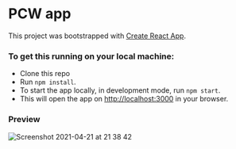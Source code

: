 # PCW app

This project was bootstrapped with [Create React App](https://github.com/facebook/create-react-app).

### To get this running on your local machine: 

* Clone this repo
* Run `npm install`.
* To start the app locally, in development mode, run `npm start`.
* This will open the app on [http://localhost:3000](http://localhost:3000) in your browser. 

### Preview
![Screenshot 2021-04-21 at 21 38 42](https://user-images.githubusercontent.com/28805811/115618326-7130c280-a2ea-11eb-99f8-7ab7d6152d4b.png)

